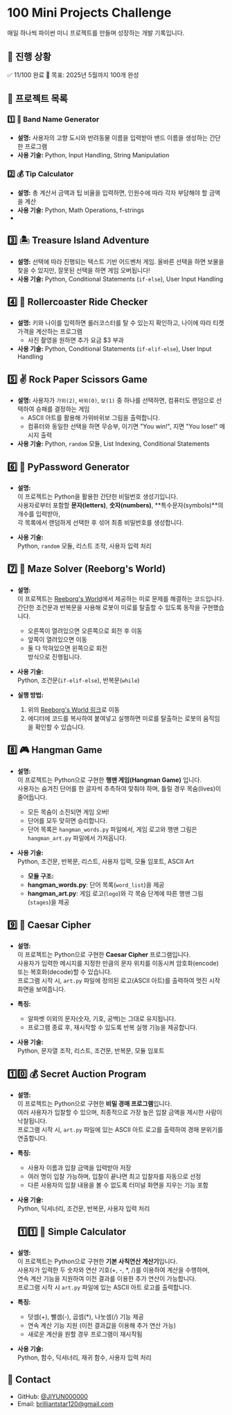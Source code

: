 # 100 Mini Projects Challenge
매일 하나씩 파이썬 미니 프로젝트를 만들며 성장하는 개발 기록입니다.

## 📜 진행 상황
✅ 11/100 완료
📅 목표: 2025년 5월까지 100개 완성  

## 📂 프로젝트 목록

### 1️⃣ 🎸 Band Name Generator  
- **설명:** 사용자의 고향 도시와 반려동물 이름을 입력받아 밴드 이름을 생성하는 간단한 프로그램  
- **사용 기술:** Python, Input Handling, String Manipulation  

### 2️⃣ 💰 Tip Calculator
- **설명:** 총 계산서 금액과 팁 비율을 입력하면, 인원수에 따라 각자 부담해야 할 금액을 계산
- **사용 기술:** Python, Math Operations, f-strings
- 
## 3️⃣ 🏝️ Treasure Island Adventure
- **설명:** 선택에 따라 진행되는 텍스트 기반 어드벤처 게임. 올바른 선택을 하면 보물을 찾을 수 있지만, 잘못된 선택을 하면 게임 오버됩니다!  
- **사용 기술:** Python, Conditional Statements (`if-else`), User Input Handling

## 4️⃣ 🎢 Rollercoaster Ride Checker
- **설명:** 키와 나이를 입력하면 롤러코스터를 탈 수 있는지 확인하고, 나이에 따라 티켓 가격을 계산하는 프로그램 
  - 사진 촬영을 원하면 추가 요금 $3 부과  
- **사용 기술:** Python, Conditional Statements (`if-elif-else`), User Input Handling

## 5️⃣ ✌️ Rock Paper Scissors Game
- **설명:** 사용자가 `가위(2)`, `바위(0)`, `보(1)` 중 하나를 선택하면, 컴퓨터도 랜덤으로 선택하여 승패를 결정하는 게임
  - ASCII 아트를 활용해 가위바위보 그림을 출력합니다.  
  - 컴퓨터와 동일한 선택을 하면 무승부, 이기면 "You win!", 지면 "You lose!" 메시지 출력
- **사용 기술:** Python, `random` 모듈, List Indexing, Conditional Statements

## 6️⃣ 🔐 PyPassword Generator
- **설명:**  
  이 프로젝트는 Python을 활용한 간단한 비밀번호 생성기입니다.  
  사용자로부터 포함할 **문자(letters)**, **숫자(numbers)**, **특수문자(symbols)**의 개수를 입력받아,  
  각 목록에서 랜덤하게 선택한 후 섞어 최종 비밀번호를 생성합니다.

- **사용 기술:**  
  Python, `random` 모듈, 리스트 조작, 사용자 입력 처리

## 7️⃣ 🧭 Maze Solver (Reeborg's World)

- **설명:**  
  이 프로젝트는 [Reeborg's World](https://reeborg.ca/reeborg.html?lang=en&mode=python&menu=worlds%2Fmenus%2Freeborg_intro_en.json&name=Maze&url=worlds%2Ftutorial_en%2Fmaze1.json)에서 제공하는 미로 문제를 해결하는 코드입니다.  
  간단한 조건문과 반복문을 사용해 로봇이 미로를 탈출할 수 있도록 동작을 구현했습니다.  
  - 오른쪽이 열려있으면 오른쪽으로 회전 후 이동  
  - 앞쪽이 열려있으면 이동  
  - 둘 다 막혀있으면 왼쪽으로 회전  
  방식으로 진행됩니다.

- **사용 기술:**  
  Python, 조건문(`if-elif-else`), 반복문(`while`)

- **실행 방법:**  
  1. 위의 [Reeborg's World 링크](https://reeborg.ca/reeborg.html?lang=en&mode=python&menu=worlds%2Fmenus%2Freeborg_intro_en.json&name=Maze&url=worlds%2Ftutorial_en%2Fmaze1.json)로 이동  
  2. 에디터에 코드를 복사하여 붙여넣고 실행하면 미로를 탈출하는 로봇의 움직임을 확인할 수 있습니다.
 
 ## 8️⃣ 🎮 Hangman Game

- **설명:**  
  이 프로젝트는 Python으로 구현한 **행맨 게임(Hangman Game)** 입니다.  
  사용자는 숨겨진 단어를 한 글자씩 추측하여 맞춰야 하며, 틀릴 경우 목숨(lives)이 줄어듭니다.  
  - 모든 목숨이 소진되면 게임 오버!  
  - 단어를 모두 맞히면 승리합니다.  
  - 단어 목록은 `hangman_words.py` 파일에서, 게임 로고와 행맨 그림은 `hangman_art.py` 파일에서 가져옵니다.

- **사용 기술:**  
  Python, 조건문, 반복문, 리스트, 사용자 입력, 모듈 임포트, ASCII Art

  - **모듈 구조:**  
  - **hangman_words.py**: 단어 목록(`word_list`)을 제공  
  - **hangman_art.py**: 게임 로고(`logo`)와 각 목숨 단계에 따른 행맨 그림(`stages`)을 제공

## 9️⃣ 🔄 Caesar Cipher
- **설명:**  
  이 프로젝트는 Python으로 구현한 **Caesar Cipher** 프로그램입니다.  
  사용자가 입력한 메시지를 지정한 만큼의 문자 위치를 이동시켜 암호화(encode) 또는 복호화(decode)할 수 있습니다.  
  프로그램 시작 시, `art.py` 파일에 정의된 로고(ASCII 아트)를 출력하여 멋진 시작 화면을 보여줍니다.
  
- **특징:**  
  - 알파벳 이외의 문자(숫자, 기호, 공백)는 그대로 유지됩니다.
  - 프로그램 종료 후, 재시작할 수 있도록 반복 실행 기능을 제공합니다.

- **사용 기술:**  
  Python, 문자열 조작, 리스트, 조건문, 반복문, 모듈 임포트

## 1️⃣0️⃣ 💰 Secret Auction Program
- **설명:**  
  이 프로젝트는 Python으로 구현한 **비밀 경매 프로그램**입니다.  
  여러 사용자가 입찰할 수 있으며, 최종적으로 가장 높은 입찰 금액을 제시한 사람이 낙찰됩니다.  
  프로그램 시작 시, `art.py` 파일에 있는 ASCII 아트 로고를 출력하여 경매 분위기를 연출합니다.

- **특징:**  
  - 사용자 이름과 입찰 금액을 입력받아 저장  
  - 여러 명이 입찰 가능하며, 입찰이 끝나면 최고 입찰자를 자동으로 선정  
  - 다른 사용자의 입찰 내용을 볼 수 없도록 터미널 화면을 지우는 기능 포함  

- **사용 기술:**  
  Python, 딕셔너리, 조건문, 반복문, 사용자 입력 처리

  ## 1️⃣1️⃣ 🧮 Simple Calculator

- **설명:**  
  이 프로젝트는 Python으로 구현한 **기본 사칙연산 계산기**입니다.  
  사용자가 입력한 두 숫자와 연산 기호(+, -, *, /)를 이용하여 계산을 수행하며,  
  연속 계산 기능을 지원하여 이전 결과를 이용한 추가 연산이 가능합니다.  
  프로그램 시작 시 `art.py` 파일에 있는 ASCII 아트 로고를 출력합니다.

- **특징:**  
  - 덧셈(+), 뺄셈(-), 곱셈(*), 나눗셈(/) 기능 제공  
  - 연속 계산 기능 지원 (이전 결과값을 이용해 추가 연산 가능)  
  - 새로운 계산을 원할 경우 프로그램이 재시작됨  

- **사용 기술:**  
  Python, 함수, 딕셔너리, 재귀 함수, 사용자 입력 처리

## 📧 Contact
- GitHub: [@JIYUN000000](https://github.com/username)
- Email: brilliantstar120@gmail.com
